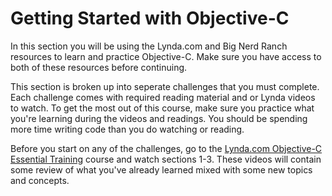 # Getting Started with Objective-C

In this section you will be using the Lynda.com and Big Nerd Ranch resources to learn and practice Objective-C. Make sure you have access to both of these resources before continuing. 

This section is broken up into seperate challenges that you must complete. Each challenge comes with required reading material and or Lynda videos to watch. To get the most out of this course, make sure you practice what you're learning during the videos and readings. You should be spending more time writing code than you do watching or reading.

Before you start on any of the challenges, go to the [Lynda.com Objective-C Essential Training](https://www.lynda.com/Objective-C-tutorials/Objective-C-Essential-Training/143328-2.html) course and watch sections 1-3. These videos will contain some review of what you've already learned mixed with some new topics and concepts.
